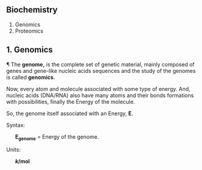## Biochemistry
1. Genomics
2. Proteomics

## 1. Genomics
¶ The <b>genome,</b> is the complete set of genetic material, mainly composed of genes and gene-like nucleic acids sequences and the study of the genomes is called <b>genomics</b>.

Now, every atom and molecule associated with some type of energy. And, nucleic acids (DNA/RNA) also have many atoms and their bonds formations with possibilities, finally the Energy of the molecule.

So, the genome itself associated with an Energy, <b>E</b>.

Syntax:

       <b>E<sub>genome</sub></b> = Energy of the genome.

Units:

       <b><i>k</i>/mol</b>
